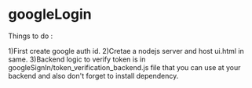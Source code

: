 # googleLogin

Things to do :

1)First create google auth id.
2)Cretae a nodejs server and host ui.html in same.
3)Backend logic to verify token is in googleSignIn/token_verification_backend.js file 
that you can use at your backend and also don't forget to install dependency.
